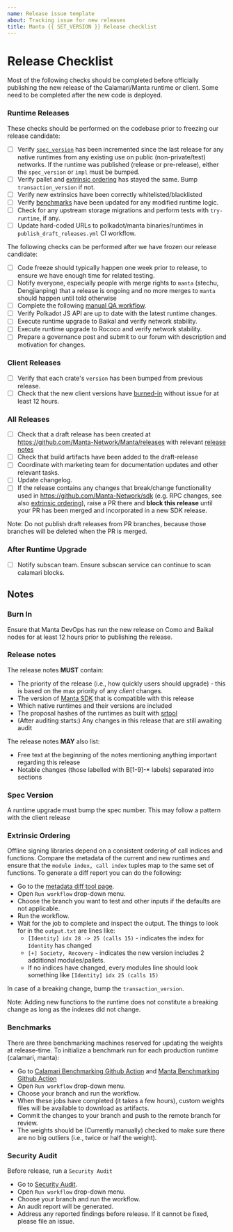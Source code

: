 ```yaml
---
name: Release issue template
about: Tracking issue for new releases
title: Manta {{ SET_VERSION }} Release checklist
---
```

# Release Checklist

Most of the following checks should be completed before officially publishing the new release
of the Calamari/Manta runtime or client. Some need to be completed after the new code is deployed.

### Runtime Releases

These checks should be performed on the codebase prior to freezing our release candidate:

- [ ] Verify [`spec_version`](#spec-version) has been incremented since the
    last release for any native runtimes from any existing use on public
    (non-private/test) networks. If the runtime was published (release or pre-release), either
    the `spec_version` or `impl` must be bumped.
- [ ] Verify pallet and [extrinsic ordering](#extrinsic-ordering) has stayed
    the same. Bump `transaction_version` if not.
- [ ] Verify new extrinsics have been correctly whitelisted/blacklisted
- [ ] Verify [benchmarks](#benchmarks) have been updated for any modified
    runtime logic.
- [ ] Check for any upstream storage migrations and perform tests with `try-runtime`, if any.
- [ ] Update hard-coded URLs to polkadot/manta binaries/runtimes in `publish_draft_releases.yml` CI workflow.

The following checks can be performed after we have frozen our release candidate:

- [ ] Code freeze should typically happen one week prior to release, to ensure we have enough time for related testing.
- [ ] Notify everyone, especially people with merge rights to `manta` (stechu, Dengjianping) that a release is ongoing and no more merges to `manta` should happen until told otherwise
- [ ] Complete the following [manual QA workflow](https://hackmd.io/TbFmorG2RnOPmLuFcg9JOQ?view).
- [ ] Verify Polkadot JS API are up to date with the latest
    runtime changes.
- [ ] Execute runtime upgrade to Baikal and verify network stability.
- [ ] Execute runtime upgrade to Rococo and verify network stability.
- [ ] Prepare a governance post and submit to our forum with description and motivation for changes.

### Client Releases

- [ ] Verify that each crate's `version` has been bumped from previous release.
- [ ] Check that the new client versions have [burned-in](#burn-in) without issue for at least 12 hours.

### All Releases

- [ ] Check that a draft release has been created at
    https://github.com/Manta-Network/Manta/releases with relevant [release
    notes](#release-notes)
- [ ] Check that build artifacts have been added to the
    draft-release
- [ ] Coordinate with marketing team for documentation updates and other relevant tasks.
- [ ] Update changelog.
- [ ] If the release contains any changes that break/change functionality used in https://github.com/Manta-Network/sdk (e.g. RPC changes, see also [extrinsic ordering](#extrinsic-ordering)), raise a PR there and **block this release** until your PR has been merged and incorporated in a new SDK release.

Note: Do not publish draft releases from PR branches, because those branches will be deleted when the PR is merged.

### After Runtime Upgrade
- [ ] Notify subscan team. Ensure subscan service can continue to scan calamari blocks.

## Notes

### Burn In

Ensure that Manta DevOps has run the new release on Como and Baikal nodes
for at least 12 hours prior to publishing the release.

### Release notes

The release notes **MUST** contain:

- The priority of the release (i.e., how quickly users should upgrade) - this is
    based on the max priority of any *client* changes.
- The version of [Manta SDK](https://github.com/Manta-Network/sdk) that is compatible with this release
- Which native runtimes and their versions are included
- The proposal hashes of the runtimes as built with [srtool](https://gitlab.com/chevdor/srtool)
- (After auditing starts:) Any changes in this release that are still awaiting audit

The release notes **MAY** also list:

- Free text at the beginning of the notes mentioning anything important
    regarding this release
- Notable changes (those labelled with B[1-9]-* labels) separated into sections

### Spec Version

A runtime upgrade must bump the spec number. This may follow a pattern with the
client release

### Extrinsic Ordering

Offline signing libraries depend on a consistent ordering of call indices and
functions. Compare the metadata of the current and new runtimes and ensure that
the `module index, call index` tuples map to the same set of functions. To generate a diff report you can do the following:
* Go to the [metadata diff tool page](https://github.com/Manta-Network/Manta/actions/workflows/metadata_diff.yml).
* Open `Run workflow` drop-down menu.
* Choose the branch you want to test and other inputs if the defaults are not applicable.
* Run the workflow.
* Wait for the job to complete and inspect the output. The things to look for in the `output.txt` are lines like:
  - `[Identity] idx 28 -> 25 (calls 15)` - indicates the index for `Identity` has changed
  - `[+] Society, Recovery` - indicates the new version includes 2 additional modules/pallets.
  - If no indices have changed, every modules line should look something like `[Identity] idx 25 (calls 15)`

 In case of a breaking change, bump the `transaction_version`.

Note: Adding new functions to the runtime does not constitute a breaking change
as long as the indexes did not change.

### Benchmarks

There are three benchmarking machines reserved for updating the weights at
release-time. To initialize a benchmark run for each production runtime
(calamari, manta):
* Go to [Calamari Benchmarking Github Action](https://github.com/Manta-Network/Manta/actions/workflows/generate_calamari_weights_files.yml) 
  and [Manta Benchmarking Github Action](https://github.com/Manta-Network/Manta/actions/workflows/generate_manta_weights_files.yml)
* Open `Run workflow` drop-down menu.
* Choose your branch and run the workflow.
* When these jobs have completed (it takes a few hours), custom weights files will
    be available to download as artifacts. 
* Commit the changes to your branch and push to the remote branch for review.
* The weights should be (Currently manually) checked to make sure there are no
    big outliers (i.e., twice or half the weight).

### Security Audit

Before release, run a `Security Audit`

* Go to [Security Audit](https://github.com/Manta-Network/Manta/actions/workflows/audit.yml).
* Open `Run workflow` drop-down menu.
* Choose your branch and run the workflow.
* An audit report will be generated.
* Address any reported findings before release. If it cannot be fixed, please file an issue.
